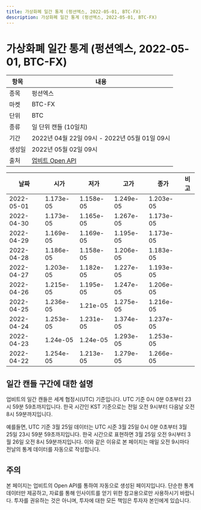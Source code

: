 ```yaml
---
title: 가상화폐 일간 통계 (펑션엑스, 2022-05-01, BTC-FX)
description: 가상화폐 일간 통계 (펑션엑스, 2022-05-01, BTC-FX)
---
```



가상화폐 일간 통계 (펑션엑스, 2022-05-01, BTC-FX)
===

|항목|내용|
|--|--|
|종목|펑션엑스|
|마켓|BTC-FX|
|단위|BTC|
|종류|일 단위 캔들 (10일치)|
|기간|2022년 04월 22일 09시 - 2022년 05월 01일 09시|
|생성일|2022년 05월 02일 09시|
|출처|[업비트 Open API](https://docs.upbit.com)|


|날짜|시가|저가|고가|종가|비고|
|--|--|--|--|--|--|
|2022-05-01|1.173e-05|1.158e-05|1.249e-05|1.203e-05|    |
|2022-04-30|1.173e-05|1.165e-05|1.267e-05|1.173e-05|    |
|2022-04-29|1.169e-05|1.169e-05|1.195e-05|1.173e-05|    |
|2022-04-28|1.186e-05|1.158e-05|1.206e-05|1.183e-05|    |
|2022-04-27|1.203e-05|1.182e-05|1.227e-05|1.193e-05|    |
|2022-04-26|1.215e-05|1.195e-05|1.247e-05|1.206e-05|    |
|2022-04-25|1.236e-05|1.21e-05|1.275e-05|1.216e-05|    |
|2022-04-24|1.253e-05|1.231e-05|1.374e-05|1.237e-05|    |
|2022-04-23|1.24e-05|1.24e-05|1.293e-05|1.253e-05|    |
|2022-04-22|1.254e-05|1.213e-05|1.279e-05|1.266e-05|    |


일간 캔들 구간에 대한 설명
---


업비트의 일간 캔들은 세계 협정시(UTC) 기준입니다. 
UTC 기준 0시 0분 0초부터 23시 59분 59초까지입니다. 
한국 시간인 KST 기준으로는 전일 오전 9시부터 다음날 오전 8시 59분까지입니다. 


예를들면, UTC 기준 3월 25일 데이터는 UTC 시준 3월 25일 0시 0분 0초부터 3월 25일 23시 59분 59초까지입니다. 
한국 시간으로 표현하면 3월 25일 오전 9시부터 3월 26일 오전 8시 59분까지입니다. 
이와 같은 이유로 본 페이지는 매일 오전 9시마다 전날의 통계 데이터를 자동으로 작성합니다. 


주의
---


본 페이지는 업비트의 Open API를 통하여 자동으로 생성된 페이지입니다. 
단순한 통계 데이터만 제공하고, 자료를 통해 인사이트를 얻기 위한 참고용으로만 사용하시기 바랍니다. 
투자를 권유하는 것은 아니며, 투자에 대한 모든 책임은 투자자 본인에게 있습니다. 
